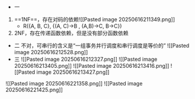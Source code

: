 - 一
1. ==1NF==，存在对码的依赖![[Pasted image 20250616211349.png]]
	- R({A, B, C}, {(A, C)→B , (A,B)→C, B→C})
2. 2NF，存在传递函数依赖，但是没有部分函数依赖
- 二
不对，可串行的含义是“一组事务并行调度和串行调度是等价的”
![[Pasted image 20250616212528.png]]
- 三
![[Pasted image 20250616212327.png]]
![[Pasted image 20250616213405.png]]
![[Pasted image 20250616213416.png]]
![[Pasted image 20250616213427.png]]


![[Pasted image 20250616221358.png]]
![[Pasted image 20250616221425.png]]
